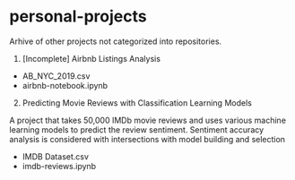 # personal-projects

Arhive of other projects not categorized into repositories. 

1. [Incomplete] Airbnb Listings Analysis
  - AB_NYC_2019.csv
  - airbnb-notebook.ipynb

2. Predicting Movie Reviews with Classification Learning Models
   
A project that takes 50,000 IMDb movie reviews and uses various machine learning models to predict the review sentiment. Sentiment accuracy analysis is considered with intersections with model building and selection
  - IMDB Dataset.csv
  - imdb-reviews.ipynb

